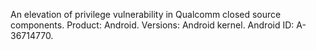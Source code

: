 An elevation of privilege vulnerability in Qualcomm closed source components. Product: Android. Versions: Android kernel. Android ID: A-36714770.